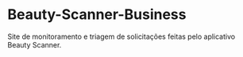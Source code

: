 # Beauty-Scanner-Business
Site de monitoramento e triagem de solicitações feitas pelo aplicativo Beauty Scanner.
